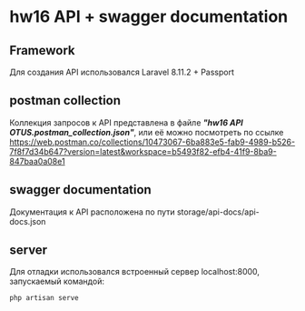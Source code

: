 # hw16 API + swagger documentation

## Framework
Для создания API использовался Laravel 8.11.2 + Passport

## postman collection
Коллекция запросов к API представлена в файле _**"hw16 API OTUS.postman_collection.json"**_, или её можно посмотреть по ссылке https://web.postman.co/collections/10473067-6ba883e5-fab9-4989-b526-7f8f7d34b647?version=latest&workspace=b5493f82-efb4-41f9-8ba9-847baa0a08e1

## swagger documentation
Документация к API расположена по пути storage/api-docs/api-docs.json

## server
Для отладки использовался встроенный сервер localhost:8000, запускаемый командой:
```
php artisan serve
```
